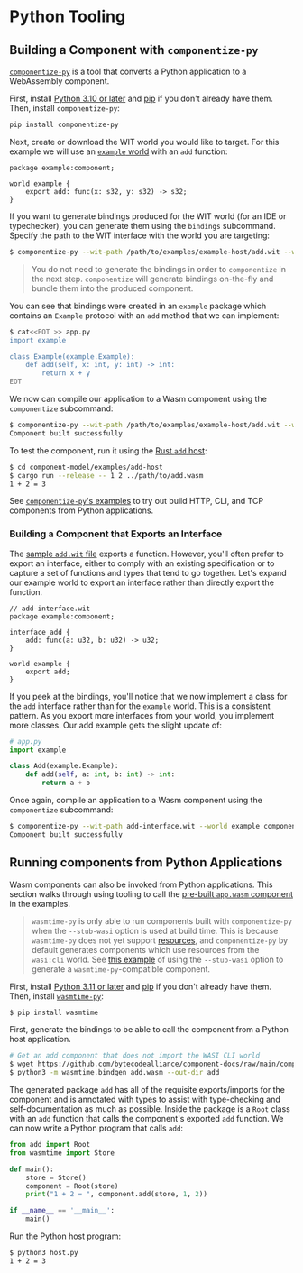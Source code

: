 # Python Tooling

## Building a Component with `componentize-py`

[`componentize-py`](https://github.com/bytecodealliance/componentize-py) is a tool that converts a Python
application to a WebAssembly component.

First, install [Python 3.10 or later](https://www.python.org/) and [pip](https://pypi.org/project/pip/) if you don't already have them. Then, install `componentize-py`:

```sh
pip install componentize-py
```

Next, create or download the WIT world you would like to target. For this example we will use an [`example`
world](https://github.com/bytecodealliance/component-docs/tree/main/component-model/examples/example-host/add.wit) with an `add` function:

```wit
package example:component;

world example {
    export add: func(x: s32, y: s32) -> s32;
}
```

If you want to generate bindings produced for the WIT world (for an IDE or typechecker), you can generate them using the `bindings` subcommand. Specify the path to the WIT interface with the world you are targeting:

```sh
$ componentize-py --wit-path /path/to/examples/example-host/add.wit --world example bindings .
```

> You do not need to generate the bindings in order to `componentize` in the next step. `componentize` will generate bindings on-the-fly and bundle them into the produced component.

You can see that bindings were created in an `example` package which contains an `Example` protocol with an `add` method that we can implement:

```sh
$ cat<<EOT >> app.py
import example

class Example(example.Example):
    def add(self, x: int, y: int) -> int:
        return x + y
EOT
```

We now can compile our application to a Wasm component using the `componentize` subcommand:

```sh
$ componentize-py --wit-path /path/to/examples/example-host/add.wit --world example componentize app -o add.wasm
Component built successfully
```

To test the component, run it using the [Rust `add` host](./rust.md#creating-a-command-component-with-cargo-component):

```sh
$ cd component-model/examples/add-host
$ cargo run --release -- 1 2 ../path/to/add.wasm
1 + 2 = 3
```

See [`componentize-py`'s examples](https://github.com/bytecodealliance/componentize-py/tree/main/examples) to try out build HTTP, CLI, and TCP components from Python applications.


### Building a Component that Exports an Interface

The [sample `add.wit` file](https://github.com/bytecodealliance/component-docs/tree/main/component-model/examples/example-host/add.wit) exports a function. However, you'll often prefer to export an interface, either to comply with an existing specification or to capture a set of functions and types that tend to go together. Let's expand our example world to export an interface rather than directly export the function.

```wit
// add-interface.wit
package example:component;

interface add {
    add: func(a: u32, b: u32) -> u32;
}

world example {
    export add;
}
```

If you peek at the bindings, you'll notice that we now implement a class for the `add` interface rather than for the `example` world. This is a consistent pattern. As you export more interfaces from your world, you implement more classes. Our add example gets the slight update of:

```py
# app.py
import example

class Add(example.Example):
    def add(self, a: int, b: int) -> int:
        return a + b
```

Once again, compile an application to a Wasm component using the `componentize` subcommand:

```sh
$ componentize-py --wit-path add-interface.wit --world example componentize app -o add.wasm
Component built successfully
```

## Running components from Python Applications

Wasm components can also be invoked from Python applications. This section walks through using tooling
to call the [pre-built `app.wasm` component][add-wasm] in the examples.

> `wasmtime-py` is only able to run components built with `componentize-py` when the `--stub-wasi` option is used at build time. This is because `wasmtime-py` does not yet support [resources](../design/wit.md#resources), and `componentize-py` by default generates components which use resources from the `wasi:cli` world.  See [this example](https://github.com/bytecodealliance/componentize-py/tree/main/examples/sandbox) of using the `--stub-wasi` option to generate a `wasmtime-py`-compatible component.

First, install [Python 3.11 or later](https://www.python.org/) and [pip](https://pypi.org/project/pip/) if you don't already have them. Then, install [`wasmtime-py`](https://github.com/bytecodealliance/wasmtime-py):

```sh
$ pip install wasmtime
```

First, generate the bindings to be able to call the component from a Python host application.

```sh
# Get an add component that does not import the WASI CLI world
$ wget https://github.com/bytecodealliance/component-docs/raw/main/component-model/examples/example-host/add.wasm
$ python3 -m wasmtime.bindgen add.wasm --out-dir add
```

The generated package `add` has all of the requisite exports/imports for the
component and is annotated with types to assist with type-checking and
self-documentation as much as possible. Inside the package is a `Root` class
with an `add` function that calls the component's exported `add` function. We
can now write a Python program that calls `add`:

```py
from add import Root
from wasmtime import Store

def main():
    store = Store()
    component = Root(store)
    print("1 + 2 = ", component.add(store, 1, 2))

if __name__ == '__main__':
    main()
```

Run the Python host program:

```sh
$ python3 host.py
1 + 2 = 3
```

[add-wasm]: https://github.com/bytecodealliance/component-docs/blob/main/component-model/examples/example-host/add.wasm
